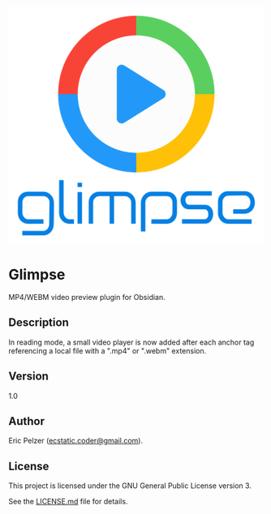 ![](https://github.com/senselogic/GLIMPSE/blob/master/LOGO/glimpse.png)

# Glimpse

MP4/WEBM video preview plugin for Obsidian.

## Description

In reading mode, a small video player is now added after each anchor tag referencing a local file with a ".mp4" or ".webm" extension.

## Version

1.0

## Author

Eric Pelzer (ecstatic.coder@gmail.com).

## License

This project is licensed under the GNU General Public License version 3.

See the [LICENSE.md](LICENSE.md) file for details.

